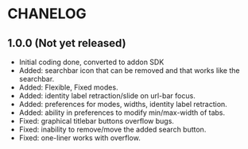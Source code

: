 # CHANELOG

## 1.0.0 (Not yet released)

+ Initial coding done, converted to addon SDK
+ Added: searchbar icon that can be removed and that works like the searchbar.
+ Added: Flexible, Fixed modes.
+ Added: identity label retraction/slide on url-bar focus.
+ Added: preferences for modes, widths, identity label retraction.
+ Added: ability in preferences to modify min/max-width of tabs.
+ Fixed: graphical titlebar buttons overflow bugs.
+ Fixed: inability to remove/move the added search button.
+ Fixed: one-liner works with overflow.